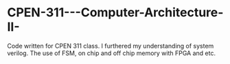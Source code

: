 # CPEN-311---Computer-Architecture-II-
Code written for CPEN 311 class. I furthered my understanding of system verilog. The use of FSM, on chip and off chip memory with FPGA and etc. 
